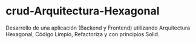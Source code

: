 # crud-Arquitectura-Hexagonal
Desarrollo de una aplicación (Backend y Frontend) utilizando Arquitectura Hexagonal, Código Limpio, Refactoriza y con principios Solid.
